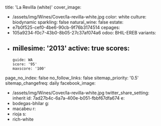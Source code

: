 title: 'La Revilla (white)'
cover_image:
  - /assets/img/Wines/Cover/la-revilla-white.jpg
color: white
culture: biodynamic
sparkling: false
natural_wine: false
estate:
  - e7b0f525-cef0-4be6-90cb-9f76b3174514
cepages:
  - 105a9234-f0c7-43b0-8b05-27c37af074a6
odoo: BHIL-EREB
variants:
  -
    millesime: '2013'
    active: true
    scores:
      -
        guide: WA
        score: '95'
        maxscore: '100'
page_no_index: false
no_follow_links: false
sitemap_priority: '0.5'
sitemap_changefreq: daily
facebook_image:
  - /assets/img/Wines/Cover/la-revilla-white.jpg
twitter_share_setting: inherit
id: 7ad27b4c-6a7a-400e-b051-fbbf67dfa674
e:
  - bodegas-bhilar
g:
  - macabeu
r:
  - rioja
s:
  - rich-white
